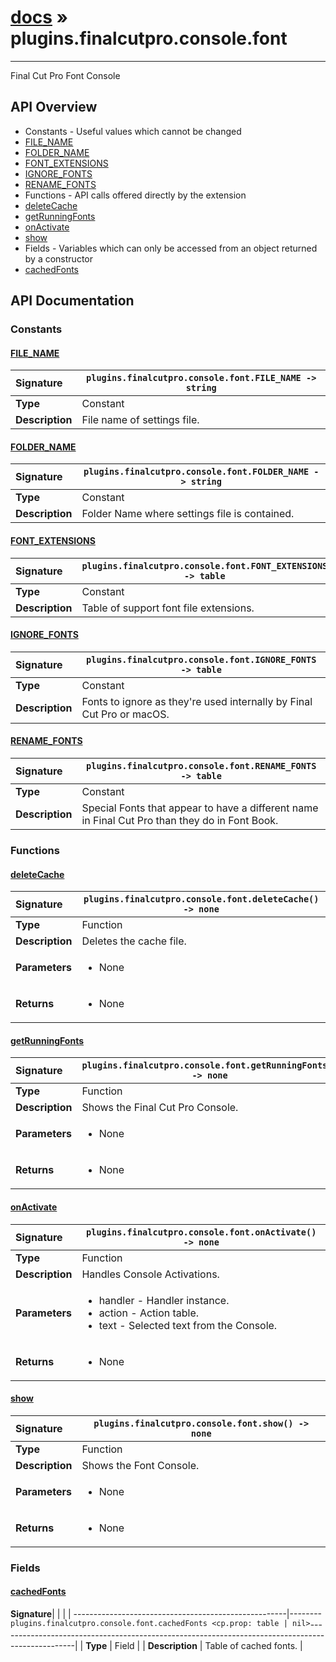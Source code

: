 # [docs](index.md) » plugins.finalcutpro.console.font
---

Final Cut Pro Font Console

## API Overview
* Constants - Useful values which cannot be changed
 * [FILE_NAME](#file_name)
 * [FOLDER_NAME](#folder_name)
 * [FONT_EXTENSIONS](#font_extensions)
 * [IGNORE_FONTS](#ignore_fonts)
 * [RENAME_FONTS](#rename_fonts)
* Functions - API calls offered directly by the extension
 * [deleteCache](#deletecache)
 * [getRunningFonts](#getrunningfonts)
 * [onActivate](#onactivate)
 * [show](#show)
* Fields - Variables which can only be accessed from an object returned by a constructor
 * [cachedFonts](#cachedfonts)

## API Documentation

### Constants

#### [FILE_NAME](#file_name)
| <span style="float: left;">**Signature**</span> | <span style="float: left;">`plugins.finalcutpro.console.font.FILE_NAME -> string` </span>                                                          |
| -----------------------------------------------------|---------------------------------------------------------------------------------------------------------|
| **Type**                                             | Constant                                                                                         |
| **Description**                                      | File name of settings file.                                                                                         |

#### [FOLDER_NAME](#folder_name)
| <span style="float: left;">**Signature**</span> | <span style="float: left;">`plugins.finalcutpro.console.font.FOLDER_NAME -> string` </span>                                                          |
| -----------------------------------------------------|---------------------------------------------------------------------------------------------------------|
| **Type**                                             | Constant                                                                                         |
| **Description**                                      | Folder Name where settings file is contained.                                                                                         |

#### [FONT_EXTENSIONS](#font_extensions)
| <span style="float: left;">**Signature**</span> | <span style="float: left;">`plugins.finalcutpro.console.font.FONT_EXTENSIONS -> table` </span>                                                          |
| -----------------------------------------------------|---------------------------------------------------------------------------------------------------------|
| **Type**                                             | Constant                                                                                         |
| **Description**                                      | Table of support font file extensions.                                                                                         |

#### [IGNORE_FONTS](#ignore_fonts)
| <span style="float: left;">**Signature**</span> | <span style="float: left;">`plugins.finalcutpro.console.font.IGNORE_FONTS -> table` </span>                                                          |
| -----------------------------------------------------|---------------------------------------------------------------------------------------------------------|
| **Type**                                             | Constant                                                                                         |
| **Description**                                      | Fonts to ignore as they're used internally by Final Cut Pro or macOS.                                                                                         |

#### [RENAME_FONTS](#rename_fonts)
| <span style="float: left;">**Signature**</span> | <span style="float: left;">`plugins.finalcutpro.console.font.RENAME_FONTS -> table` </span>                                                          |
| -----------------------------------------------------|---------------------------------------------------------------------------------------------------------|
| **Type**                                             | Constant                                                                                         |
| **Description**                                      | Special Fonts that appear to have a different name in Final Cut Pro than they do in Font Book.                                                                                         |

### Functions

#### [deleteCache](#deletecache)
| <span style="float: left;">**Signature**</span> | <span style="float: left;">`plugins.finalcutpro.console.font.deleteCache() -> none` </span>                                                          |
| -----------------------------------------------------|---------------------------------------------------------------------------------------------------------|
| **Type**                                             | Function                                                                                         |
| **Description**                                      | Deletes the cache file.                                                                                         |
| **Parameters**                                       | <ul markdown="1"><li markdown="1">None</li></ul> |
| **Returns**                                          | <ul markdown="1"><li markdown="1">None</li></ul>          |

#### [getRunningFonts](#getrunningfonts)
| <span style="float: left;">**Signature**</span> | <span style="float: left;">`plugins.finalcutpro.console.font.getRunningFonts() -> none` </span>                                                          |
| -----------------------------------------------------|---------------------------------------------------------------------------------------------------------|
| **Type**                                             | Function                                                                                         |
| **Description**                                      | Shows the Final Cut Pro Console.                                                                                         |
| **Parameters**                                       | <ul markdown="1"><li markdown="1">None</li></ul> |
| **Returns**                                          | <ul markdown="1"><li markdown="1">None</li></ul>          |

#### [onActivate](#onactivate)
| <span style="float: left;">**Signature**</span> | <span style="float: left;">`plugins.finalcutpro.console.font.onActivate() -> none` </span>                                                          |
| -----------------------------------------------------|---------------------------------------------------------------------------------------------------------|
| **Type**                                             | Function                                                                                         |
| **Description**                                      | Handles Console Activations.                                                                                         |
| **Parameters**                                       | <ul markdown="1"><li markdown="1">handler - Handler instance.</li><li markdown="1">action - Action table.</li><li markdown="1">text - Selected text from the Console.</li></ul> |
| **Returns**                                          | <ul markdown="1"><li markdown="1">None</li></ul>          |

#### [show](#show)
| <span style="float: left;">**Signature**</span> | <span style="float: left;">`plugins.finalcutpro.console.font.show() -> none` </span>                                                          |
| -----------------------------------------------------|---------------------------------------------------------------------------------------------------------|
| **Type**                                             | Function                                                                                         |
| **Description**                                      | Shows the Font Console.                                                                                         |
| **Parameters**                                       | <ul markdown="1"><li markdown="1">None</li></ul> |
| **Returns**                                          | <ul markdown="1"><li markdown="1">None</li></ul>          |

### Fields

#### [cachedFonts](#cachedfonts)
| <span style="float: left;">**Signature**</span> | <span style="float: left;">`plugins.finalcutpro.console.font.cachedFonts <cp.prop: table | nil>` </span>                                                          |
| -----------------------------------------------------|---------------------------------------------------------------------------------------------------------|
| **Type**                                             | Field                                                                                         |
| **Description**                                      | Table of cached fonts.                                                                                         |

